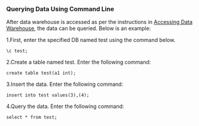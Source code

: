 ### Querying Data Using Command Line

After data warehouse is accessed as per the instructions in [Accessing Data Warehouse](/document/product/878/20075), the data can be queried. Below is an example:

1.First, enter the specified DB named test using the command below.

   ```
   \c test;
   ```

2.Create a table named test. Enter the following command:

   ```
   create table test(a1 int);
   ```

3.Insert the data. Enter the following command: 

   ```
   insert into test values(3),(4);
   ```

4.Query the data. Enter the following command: 

   ```
   select * from test;
   ```

   

